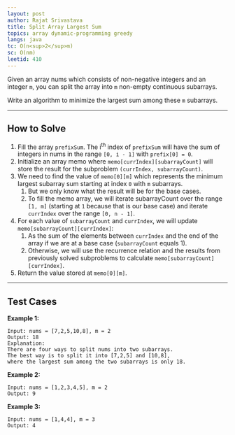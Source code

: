 ```yaml
---
layout: post
author: Rajat Srivastava
title: Split Array Largest Sum
topics: array dynamic-programming greedy
langs: java
tc: O(n<sup>2</sup>m)
sc: O(nm)
leetid: 410
---
```


Given an array nums which consists of non-negative integers and an integer `m`, 
you can split the array into `m` non-empty continuous subarrays.

Write an algorithm to minimize the largest sum among these `m` subarrays.

---

## How to Solve

1. Fill the array `prefixSum`. The i<sup>th</sup> index of `prefixSum` will have the sum of integers in nums in the range `[0, i - 1]` with `prefix[0] = 0`.
2. Initialize an array memo where `memo[currIndex][subarrayCount]` will store the result for the subproblem `(currIndex, subarrayCount)`. 
3. We need to find the value of `memo[0][m]` which represents the minimum largest subarray sum starting at index `0` with `m` subarrays. 
   1. But we only know what the result will be for the base cases. 
   2. To fill the memo array, we will iterate subarrayCount over the range `[1, m]` (starting at `1` because that is our base case) and iterate `currIndex` over the range `[0, n - 1]`.
4. For each value of `subarrayCount` and `currIndex`, we will update `memo[subarrayCount][currIndex]`:
   1. As the sum of the elements between `currIndex` and the end of the array if we are at a base case (`subarrayCount` equals 1).
   2. Otherwise, we will use the recurrence relation and the results from previously solved subproblems to calculate `memo[subarrayCount][currIndex]`.
5. Return the value stored at `memo[0][m]`.

---

## Test Cases

**Example 1:** 
```
Input: nums = [7,2,5,10,8], m = 2
Output: 18
Explanation:
There are four ways to split nums into two subarrays.
The best way is to split it into [7,2,5] and [10,8],
where the largest sum among the two subarrays is only 18.
```

**Example 2:** 
```
Input: nums = [1,2,3,4,5], m = 2
Output: 9
```

**Example 3:**
```
Input: nums = [1,4,4], m = 3
Output: 4
```